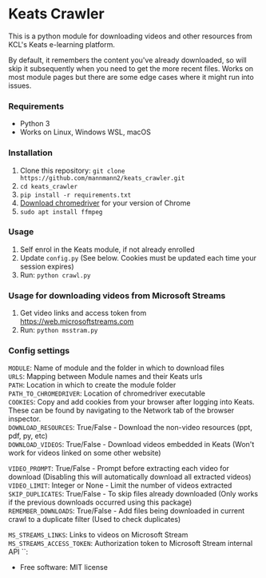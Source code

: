 # Keats Crawler

This is a python module for downloading videos and other resources from KCL's Keats e-learning platform. 

By default, it remembers the content you've already downloaded, so will skip it subsequently when you need to get the more recent files. Works on most module pages but there are some edge cases where it might run into issues.


### Requirements
 - Python 3
 - Works on Linux, Windows WSL, macOS

### Installation
1. Clone this repository: `git clone https://github.com/mannmann2/keats_crawler.git`
1. `cd keats_crawler`
1. `pip install -r requirements.txt`
1. [Download chromedriver](https://chromedriver.chromium.org/downloads) for your version of Chrome
1. `sudo apt install ffmpeg`

### Usage
1. Self enrol in the Keats module, if not already enrolled
1. Update `config.py` (See below. Cookies must be updated each time your session expires)
1. Run: `python crawl.py`

### Usage for downloading videos from Microsoft Streams
1. Get video links and access token from https://web.microsoftstreams.com
1. Run: `python msstram.py`

### Config settings
`MODULE`: Name of module and the folder in which to download files  
`URLS`: Mapping between Module names and their Keats urls  
`PATH`: Location in which to create the module folder  
`PATH_TO_CHROMEDRIVER`: Location of chromedriver executable  
`COOKIES`: Copy and add cookies from your browser after logging into Keats. These can be found by navigating to the Network tab of the browser inspector.  
`DOWNLOAD_RESOURCES`: True/False - Download the non-video resources (ppt, pdf, py, etc)  
`DOWNLOAD_VIDEOS`: True/False - Download videos embedded in Keats (Won't work for videos linked on some other website)  
<!-- `DOWNLOAD_FOLDERS`: True/False - Download resource folders -->
`VIDEO_PROMPT`: True/False - Prompt before extracting each video for download (Disabling this will automatically download all extracted videos)  
`VIDEO_LIMIT`: Integer or None - Limit the number of videos extracted  
`SKIP_DUPLICATES`: True/False - To skip files already downloaded (Only works if the previous downloads occurred using this package)  
`REMEMBER_DOWNLOADS`: True/False - Add files being downloaded in current crawl to a duplicate filter (Used to check duplicates)  

`MS_STREAMS_LINKS`:  Links to videos on Microsoft Stream
`MS_STREAMS_ACCESS_TOKEN`: Authorization token to Microsoft Stream internal API
``:

* Free software: MIT license
